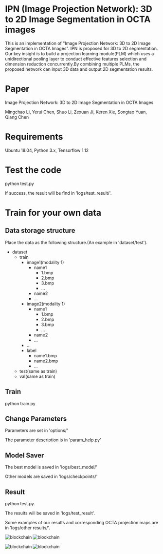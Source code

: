 # IPN (Image Projection Network): 3D to 2D Image Segmentation in OCTA images

This is an implementation of "Image Projection Network: 3D to 2D Image Segmentation in OCTA Images". IPN is proposed for 3D to 2D segmentation. Our key insight is to build a projection learning module(PLM) which uses a unidirectional pooling layer to conduct effective features selection and dimension reduction concurrently.By combining multiple PLMs, the proposed network can input 3D data and output 2D segmentation results.

# Paper

Image Projection Network: 3D to 2D Image Segmentation in OCTA Images

Mingchao Li, Yerui Chen, Shuo Li, Zexuan Ji, Keren Xie, Songtao Yuan, Qiang Chen

# Requirements

Ubuntu 18.04, Python 3.x, Tensorflow 1.12

# Test the code

python test.py

If success, the result will be find in 'logs/test_result/'.

# Train for your own data

## Data storage structure

Place the data as the following structure.(An example in 'dataset/test').

- dataset
    - train
        - image1(modality 1)
            - name1
                - 1.bmp
                - 2.bmp
                - 3.bmp
                - ...
            - name2
            - ...
        - image2(modality 1)
            - name1
                - 1.bmp
                - 2.bmp
                - 3.bmp
                - ...
            - name2
            - ...
        - ...
        - label
            - name1.bmp
            - name2.bmp
            - ...
    - test(same as train)
    - val(same as train)

## Train

python train.py

## Change Parameters

Parameters are set in 'options/'

The parameter description is in 'param_help.py'

## Model Saver

The best model is saved in 'logs/best_model/'

Other models are saved in 'logs/checkpoints/'

## Result

python test.py.

The results will be saved in 'logs/test_result'.

Some examples of our results and corresponding OCTA projection maps are in 'logs/other results/'.

![blockchain](https://github.com/chaosallen/IPN_master/blob/master/logs/test_results/10201.bmp)
![blockchain](https://github.com/chaosallen/IPN_master/blob/master/logs/test_results/10201-M-OS-44.bmp)

![blockchain](https://github.com/chaosallen/IPN_master/blob/master/logs/other%20results/10209.bmp)
![blockchain](https://github.com/chaosallen/IPN_master/blob/master/logs/other%20results/10209-F-OD-25.bmp)
